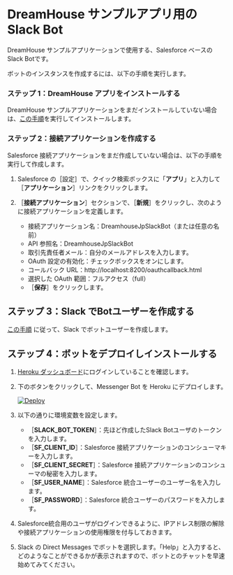 # DreamHouse サンプルアプリ用の Slack Bot

DreamHouse サンプルアプリケーションで使用する、Salesforce ベースの Slack Botです。

ボットのインスタンスを作成するには、以下の手順を実行します。

### ステップ 1：DreamHouse アプリをインストールする

DreamHouse サンプルアプリケーションをまだインストールしていない場合は、[この手順](http://dreamhouseappjp.io/installation/)を実行してインストールします。

### ステップ 2：接続アプリケーションを作成する

Salesforce 接続アプリケーションをまだ作成していない場合は、以下の手順を実行して作成します。

1. Salesforce の［設定］で、クイック検索ボックスに「**アプリ**」と入力して［**アプリケーション**］リンクをクリックします。

1. ［**接続アプリケーション**］セクションで、［**新規**］をクリックし、次のように接続アプリケーションを定義します。

    - 接続アプリケーション名：DreamhouseJpSlackBot（または任意の名前）
    - API 参照名：DreamhouseJpSlackBot
    - 取引先責任者メール：自分のメールアドレスを入力します。
    - OAuth 設定の有効化：チェックボックスをオンにします。
    - コールバック URL：http://localhost:8200/oauthcallback.html
    - 選択した OAuth 範囲：フルアクセス（full）
    - ［**保存**］をクリックします。

## ステップ 3：Slack でBotユーザーを作成する

[この手順](https://api.slack.com/bot-users) に従って、Slack でボットユーザーを作成します。

## ステップ 4：ボットをデプロイしインストールする

1. [Heroku ダッシュボード](https://dashboard.heroku.com/)にログインしていることを確認します。

1. 下のボタンをクリックして、Messenger Bot を Heroku にデプロイします。

    [![Deploy](https://www.herokucdn.com/deploy/button.png)](https://heroku.com/deploy)

1. 以下の通りに環境変数を設定します。

    - ［**SLACK_BOT_TOKEN**］：先ほど作成したSlack Botユーザのトークンを入力します。
    - ［**SF_CLIENT_ID**］：Salesforce 接続アプリケーションのコンシューマキーを入力します。
    - ［**SF_CLIENT_SECRET**］：Salesforce 接続アプリケーションのコンシューマの秘密を入力します。
    - ［**SF_USER_NAME**］：Salesforce 統合ユーザーのユーザー名を入力します。
    - ［**SF_PASSWORD**］：Salesforce 統合ユーザーのパスワードを入力します。

1. Salesforce統合用のユーザがログインできるように、IPアドレス制限の解除や接続アプリケーションの使用権限を付与しておきます。

1. Slack の Direct Messages でボットを選択します。「Help」と入力すると、どのようなことができるかが表示されますので、ボットとのチャットを早速始めてみてください。
